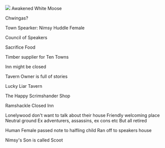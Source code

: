 

![](https://5etools-mirror-1.github.io/img/adventure/IDRotF/065-01-032.shield-lonelywood.webp)
Awakened White Moose

Chwingas?

Town Spearker: Nimsy Huddle
Female

Council of Speakers

Sacrifice Food

Timber supplier for Ten Towns


Inn might be closed

Tavern Owner is full of stories

Lucky Liar Tavern

The Happy Scrimshander Shop

Ramshackle Closed Inn

Lonelywood don't want to talk about their house
Friendly welcoming place
Neutral ground
Ex adventurers, assassins, ex cons etc
But all retired

Human Female passed note to halfling child 
Ran off to speakers house

Nimsy's Son is called Scoot


